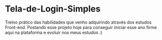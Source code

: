 # Tela-de-Login-Simples
Treino prático das habilidades que venho adquirindo através dos estudos Front-end.
Postando esse projeto hoje para conseguir iniciar esse ano firme aqui na plataforma e evoluir nos meus estudos :)

